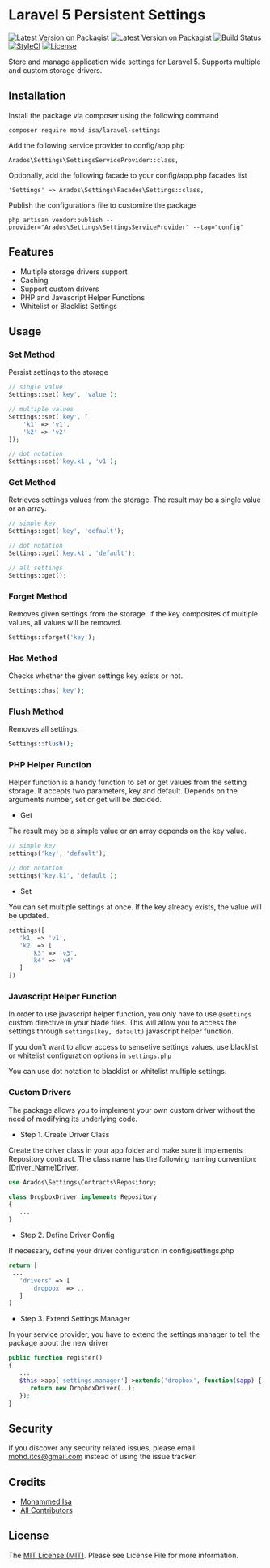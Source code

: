 # Laravel 5 Persistent Settings
[![Latest Version on Packagist](https://img.shields.io/packagist/v/mohd-isa/laravel-settings.svg)](https://github.com/mohd-isa/laravel-settings/releases)
[![Latest Version on Packagist](https://img.shields.io/packagist/dt/mohd-isa/laravel-settings.svg)](https://packagist.org/packages/mohd-isa/laravel-settings)
[![Build Status](https://travis-ci.org/mohd-isa/laravel-settings.svg?branch=master)](https://travis-ci.org/mohd-isa/laravel-settings)
[![StyleCI](https://styleci.io/repos/100166108/shield)](https://styleci.io/repos/100166108)
[![License](https://img.shields.io/badge/License-MIT-blue.svg?style=flat-square)](https://opensource.org/licenses/MIT)

Store and manage application wide settings for Laravel 5. Supports multiple and custom storage drivers.

## Installation
Install the package via composer using the following command
````
composer require mohd-isa/laravel-settings
````
Add the following service provider to config/app.php
````
Arados\Settings\SettingsServiceProvider::class,
````
Optionally, add the following facade to your config/app.php facades list
````
'Settings' => Arados\Settings\Facades\Settings::class,
````
Publish the configurations file to customize the package
```
php artisan vendor:publish --provider="Arados\Settings\SettingsServiceProvider" --tag="config"
```

## Features
* Multiple storage drivers support
* Caching
* Support custom drivers
* PHP and Javascript Helper Functions
* Whitelist or Blacklist Settings

## Usage
### Set Method
Persist settings to the storage

````php
// single value
Settings::set('key', 'value');

// multiple values
Settings::set('key', [
    'k1' => 'v1',
    'k2' => 'v2'
]);

// dot notation
Settings::set('key.k1', 'v1');
````

### Get Method
Retrieves settings values from the storage. The result may be a single value or an array.

````php
// simple key
Settings::get('key', 'default');

// dot notation
Settings::get('key.k1', 'default');

// all settings
Settings::get();
````

### Forget Method
Removes given settings from the storage. If the key composites of multiple values, all values will be removed.

````php
Settings::forget('key');
````

### Has Method
Checks whether the given settings key exists or not.

````php
Settings::has('key');
````

### Flush Method
Removes all settings.

````php
Settings::flush();
````

### PHP Helper Function
Helper function is a handy function to set or get values from the setting storage. It accepts two parameters, key and default. Depends on the arguments number, set or get will be decided.

* Get

The result may be a simple value or an array depends on the key value.
````php
// simple key
settings('key', 'default');

// dot notation
settings('key.k1', 'default');
````

* Set

You can set multiple settings at once. If the key already exists, the value will be updated.
````php
settings([
   'k1' => 'v1',
   'k2' => [
      'k3' => 'v3',
      'k4' => 'v4'
   ]
])
````

### Javascript Helper Function
In order to use javascript helper function, you only have to use ``@settings`` custom directive in your blade files. This will allow you to access the settings through ```settings(key, default)``` javascript helper function.

If you don't want to allow access to sensetive settings values, use blacklist or whitelist configuration options in ```settings.php```

You can use dot notation to blacklist or whitelist multiple settings.

### Custom Drivers

The package allows you to implement your own custom driver without the need of modifying its underlying code.

* Step 1. Create Driver Class

Create the driver class in your app folder and make sure it implements Repository contract. The class name has the following naming convention: [Driver_Name]Driver.
````php
use Arados\Settings\Contracts\Repository;

class DropboxDriver implements Repository
{
   ...
}
````

* Step 2. Define Driver Config

If necessary, define your driver configuration in config/settings.php
````php
return [
 ...
   'drivers' => [
      'dropbox' => ..
   ]
]
````

* Step 3. Extend Settings Manager

In your service provider, you have to extend the settings manager to tell the package about the new driver
````php
public function register()
{
   ...
   $this->app['settings.manager']->extends('dropbox', function($app) {
      return new DropboxDriver(..);
   });
}
````

## Security
If you discover any security related issues, please email mohd.itcs@gmail.com instead of using the issue tracker.

## Credits
* [Mohammed Isa](https://github.com/mohd-isa)
* [All Contributors](https://github.com/mohd-isa/laravel-settings/graphs/contributors)

## License
The [MIT License (MIT)](https://github.com/mohd-isa/laravel-settings/blob/master/LICENSE.md). Please see License File for more information.
